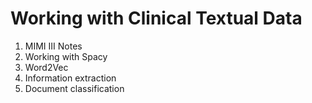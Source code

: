 # Working with Clinical Textual Data

1. MIMI III Notes
1. Working with Spacy
1. Word2Vec
1. Information extraction
1. Document classification
